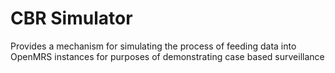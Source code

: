 # CBR Simulator
Provides a mechanism for simulating the process of feeding data into OpenMRS instances for purposes of demonstrating case based surveillance

